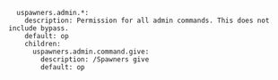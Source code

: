 
      uspawners.admin.*:
        description: Permission for all admin commands. This does not include bypass.
        default: op
        children:
          uspawners.admin.command.give:
            description: /Spawners give
            default: op